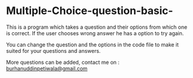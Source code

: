 # Multiple-Choice-question-basic-
This is a program which takes a question and their options from which one is correct. If the user chooses wrong answer he has a option to try again.

You can change the question and the options in the code file to make it suited for your questions and answers.

More questions can be added, 
contact me on :  [burhanuddinpetiwala@gmail.com](url)
